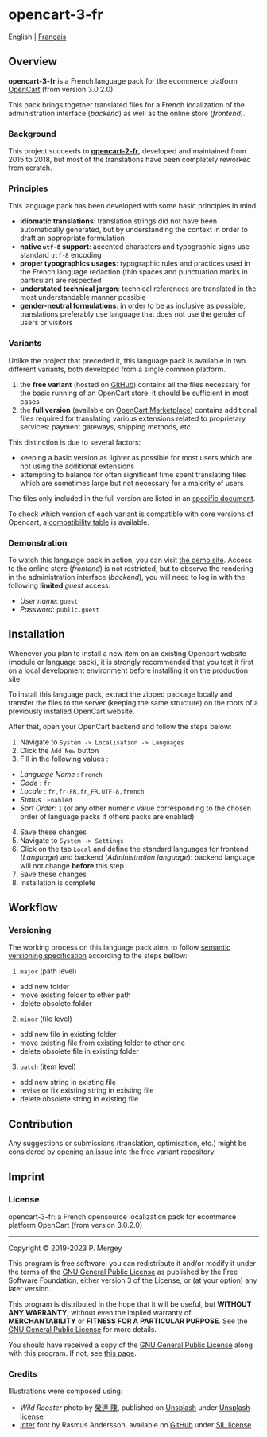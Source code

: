 # opencart-3-fr

English | [Français](README-fr.md)

## Overview

**opencart-3-fr** is a French language pack for the ecommerce platform [OpenCart](http://www.opencart.com/) (from version 3.0.2.0).

This pack brings together translated files for a French localization of the administration interface (_backend_) as well as the online store (_frontend_).

### Background

This project succeeds to [**opencart-2-fr**](https://github.com/gizmecano/opencart-2-fr/), developed and maintained from 2015 to 2018, but most of the translations have been completely reworked from scratch.

### Principles

This language pack has been developed with some basic principles in mind:

- **idiomatic translations**: translation strings did not have been automatically generated, but by understanding the context in order to draft an appropriate formulation
- **native `utf-8` support**: accented characters and typographic signs use standard `utf-8` encoding
- **proper typographics usages**: typographic rules and practices used in the French language redaction (thin spaces and punctuation marks in particular) are respected
- **understated technical jargon**: technical references are translated in the most understandable manner possible
- **gender-neutral formulations**: in order to be as inclusive as possible, translations preferably use language that does not use the gender of users or visitors

### Variants

Unlike the project that preceded it, this language pack is available in two different variants, both developed from a single common platform.

  1. the **free variant** (hosted on [GitHub](https://github.com/gizmecano/opencart-3-fr)) contains all the files necessary for the basic running of an OpenCart store: it should be sufficient in most cases
  2. the **full version** (available on [OpenCart Marketplace](https://www.opencart.com/index.php?route=marketplace/extension/info&extension_id=40999)) contains additional files required for translating various extensions related to proprietary services: payment gateways, shipping methods, etc.

This distinction is due to several factors:

  - keeping a basic version as lighter as possible for most users which are not using the additional extensions
  - attempting to balance for often significant time spent translating files which are sometimes large but not necessary for a majority of users

The files only included in the full version are listed in an [specific document](cleavage.csv).

To check which version of each variant is compatible with core versions of Opencart, a [compatibility table](compatibility.csv) is available.

### Demonstration

To watch this language pack in action, you can visit [the demo site](http://ocf.gizmecano.net/). Access to the online store (_frontend_) is not restricted, but to observe the rendering in the administration interface (_backend_), you will need to log in with the following **limited** _guest_ access: 

  - _User name_: `guest`
  - _Password_: `public.guest`

## Installation

Whenever you plan to install a new item on an existing Opencart website (module or language pack), it is strongly recommended that you test it first on a local development environment before installing it on the production site.

To install this language pack, extract the zipped package locally and transfer the files to the server (keeping the same structure) on the roots of a previously installed OpenCart website.

After that, open your OpenCart backend and follow the steps below:

1. Navigate to `System -> Localisation -> Languages`
2. Click the `Add New` button
3. Fill in the following values :
  - _Language Name_ : `French`
  - _Code_ : `fr`
  - _Locale_ : `fr,fr-FR,fr_FR.UTF-8,french`
  - _Status_ : `Enabled`
  - _Sort Order_: `1` (or any other numeric value corresponding to the chosen order of language packs if others packs are enabled)
4. Save these changes
5. Navigate to `System -> Settings`
6. Click on the tab `Local` and define the standard languages for frontend (_Language_) and backend (_Administration language_): backend language will not change **before** this step
7. Save these changes
8. Installation is complete

## Workflow

### Versioning

The working process on this language pack aims to follow [semantic versioning specification](https://semver.org/) according to the steps bellow:

1. `major` (path level)
  - add new folder
  - move existing folder to other path
  - delete obsolete folder
2. `minor` (file level)
  - add new file in existing folder
  - move existing file from existing folder to other one
  - delete obsolete file in existing folder
3. `patch` (item level)
  - add new string in existing file
  - revise or fix existing string in existing file
  - delete obsolete string in existing file

## Contribution

Any suggestions or submissions (translation, optimisation, etc.) might be considered by [opening an issue](https://github.com/gizmecano/opencart-3-fr/issues/new/choose) into the free variant repository.

## Imprint

### License

opencart-3-fr: a French opensource localization pack for ecommerce platform OpenCart (from version 3.0.2.0)

--------------------------------------------------------------------------------

Copyright © 2019-2023 P. Mergey

This program is free software: you can redistribute it and/or modify it under the terms of the [GNU General Public License](LICENSE.md) as published by the Free Software Foundation, either version 3 of the License, or (at your option) any later version.

This program is distributed in the hope that it will be useful, but **WITHOUT ANY WARRANTY**; without even the implied warranty of **MERCHANTABILITY** or **FITNESS FOR A PARTICULAR PURPOSE**. See the [GNU General Public License](LICENSE.md) for more details.

You should have received a copy of the [GNU General Public License](LICENSE.md) along with this program. If not, see [this page](https://www.gnu.org/licenses/gpl-3.0.en.html).

### Credits

Illustrations were composed using:
  - _Wild Rooster_ photo by [榮達 陳](https://unsplash.com/@dareen0987), published on [Unsplash](https://unsplash.com/photos/iHzpnUYS3Zc) under [Unsplash license](https://unsplash.com/license)
  - [Inter](https://rsms.me/inter/) font by Rasmus Andersson, available on [GitHub](https://github.com/rsms/inter) under [SIL license](http://scripts.sil.org/OFL)
